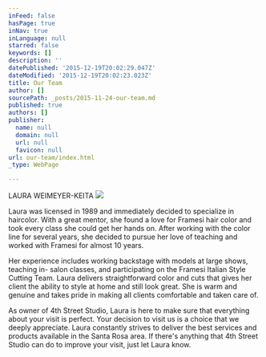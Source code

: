 ```yaml
---
inFeed: false
hasPage: true
inNav: true
inLanguage: null
starred: false
keywords: []
description: ''
datePublished: '2015-12-19T20:02:29.047Z'
dateModified: '2015-12-19T20:02:23.023Z'
title: Our Team
author: []
sourcePath: _posts/2015-11-24-our-team.md
published: true
authors: []
publisher:
  name: null
  domain: null
  url: null
  favicon: null
url: our-team/index.html
_type: WebPage

---
```

LAURA WEIMEYER-KEITA
![](https://the-grid-user-content.s3-us-west-2.amazonaws.com/39752c48-5f77-4486-a6ac-f34e899f1c7f.png)

Laura was licensed in 1989 and immediately decided to specialize in haircolor. With a great mentor, she found a love for Framesi hair color and took every class she could get her hands on. After working with the color line for several years, she decided to pursue her love of teaching and worked with Framesi for almost 10 years. 

Her experience includes working backstage with models at large shows, teaching in- salon classes, and participating on the Framesi Italian Style Cutting Team.
Laura delivers straightforward color and cuts that gives her client the ability to style at home and still look great. She is warm and genuine and takes pride in making all clients comfortable and taken care of. 

As owner of 4th Street Studio, Laura is here to make sure that everything about your visit is perfect. Your decision to visit us is a choice that we deeply appreciate. Laura constantly strives to deliver the best services and products available in the Santa Rosa area. If there's anything that 4th Street Studio can do to improve your visit, just let Laura know.
